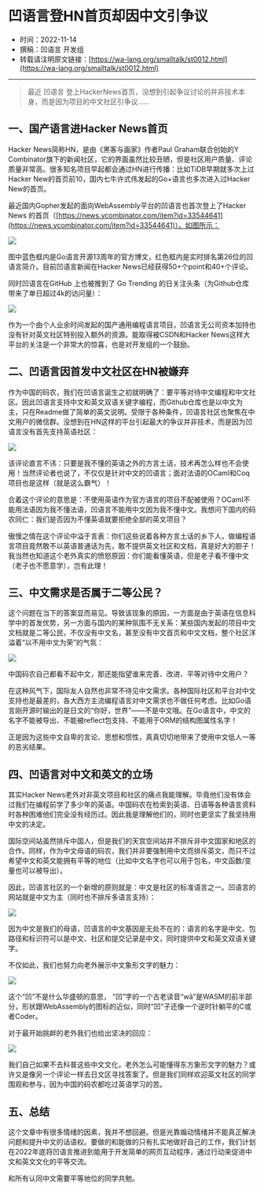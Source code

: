 # 凹语言登HN首页却因中文引争议

- 时间：2022-11-14
- 撰稿：凹语言 开发组
- 转载请注明原文链接：[https://wa-lang.org/smalltalk/st0012.html](https://wa-lang.org/smalltalk/st0012.html)

---

> 最近 凹语言 登上HackerNews首页，没想到引起争议讨论的并非技术本身，而是因为项目的中文社区引争议……

## 一、国产语言进Hacker News首页

Hacker News简称HN，是由《黑客与画家》作者Paul Graham联合创始的Y Combinator旗下的新闻社区，它的界面虽然比较丑陋，但是社区用户质量、评论质量非常高。很多知名项目早起都会通过HN进行传播：比如TiDB早期就多次上过Hacker New的首页前10，国内七牛许式伟发起的Go+语言也多次进入过Hacker New的首页。

最近国内Gopher发起的面向WebAssembly平台的凹语言也首次登上了Hacker News 的首页（[https://news.ycombinator.com/item?id=33544641](https://news.ycombinator.com/item?id=33544641)）。如图所示：

![](/st0012-01.png)

图中蓝色框内是Go语言开源13周年的官方博文，红色框内是实时排名第26位的凹语言简介。目前凹语言新闻在Hacker News已经获得50+个point和40+个评论。

同时凹语言在GitHub 上也被推到了 Go Trending 的日关注头条（为Github仓库带来了单日超过4k的访问量）：

![](/st0012-02.png)

作为一个由个人业余时间发起的国产通用编程语言项目，凹语言无公司资本加持也没有针对英文社区特别投入额外的资源。能取得被CSDN和Hacker News这样大平台的关注是一个非常大的惊喜，也是对开发组的一个鼓励。

## 二、凹语言因首发中文社区在HN被嫌弃

作为中国的码农，我们在凹语言诞生之初就明确了：要平等对待中文编程和中文社区。因此凹语言支持中文和英文双语关键字编程，而Github仓库也是以中文为主，只在Readme做了简单的英文说明。受限于各种条件，凹语言社区也聚焦在中文用户的微信群。没想到在HN这样的平台引起最大的争议并非技术，而是因为凹语言没有首先支持英语社区：

![](/st0012-03.png)

该评论直言不讳：只要是我不懂的英语之外的方言土话，技术再怎么样也不会使用！当然评论者也说了，不仅仅是针对中文的凹语言；面对法语的OCaml和Coq项目也是这样（就是这么霸气）！

合着这个评论的意思是：不使用英语作为官方语言的项目不配被使用？OCaml不能用法语因为我不懂法语，凹语言不能用中文因为我不懂中文。我想问下国内的码农同仁：我们是否因为不懂英语就要拒绝全部的英文项目？

傲慢之情在这个评论中溢于言表：你们这些说着各种方言土话的乡下人，做编程语言项目竟然敢不以英语普通话为先，敢不提供英文社区和文档，真是好大的胆子！我当然也知道这个老外真实的愤怒原因：你们能看懂英语，但是老子看不懂中文（老子也不愿意学），岂有此理！

## 三、中文需求是否属于二等公民？

这个问题在当下的答案显而易见。导致该现象的原因，一方面是由于英语在信息科学中的首发优势，另一方面与国内的某种氛围不无关系：某些国内发起的项目中文文档就是二等公民，不仅没有中文名，甚至没有中文首页和中文文档，整个社区洋溢着“以不用中文为荣”的气氛：

![](/st0012-04.png)

中国码农自己都看不起中文，那还能指望谁来完善、改进、平等对待中文用户？

在这种风气下，国际友人自然也非常不待见中文需求。各种国际社区和平台对中文支持也是最差的，各大西方主流编程语言对中文需求也不做任何考虑。比如Go语言刚开源时输出的是日文的“你好，世界”——不是中文哦。在Go语言中，中文的名字不能被导出、不能被reflect包支持、不能用于ORM的结构图属性名字！

正是因为这些中文自卑的言论、思想和惯性，真真切切地带来了使用中文低人一等的恶劣结果。

## 四、凹语言对中文和英文的立场

其实Hacker News老外对非英文项目和社区的痛点我能理解。毕竟他们没有体会过我们在编程前学了多少年的英语。中国码农在检索到英语、日语等各种语言资料时各种困难他们完全没有经历过。因此我是理解他们的，同时也更坚实了我坚持用中文的决定。

国际空间站虽然排斥中国人，但是我们的天宫空间站并不排斥非中文国家和地区的合作。同样，作为中文母语的码农，我们并非要强制用中文而排斥英文，而只不过希望中文和英文能拥有平等的地位（比如中文名字也可以用于包名，中文函数/变量也可以被导出）。

因此，凹语言社区的一个新增的原则就是：中文是社区的标准语言之一。凹语言的网站就是中文为主（同时也不排斥多语言支持）：

![](/st0012-05.png)

因为中文是我们的母语，凹语言的中文基因是无处不在的：语言的名字是中文、包路径和标识符可以是中文、社区和提交记录是中文，同时提供中文和英文双语关键字。

不仅如此，我们也努力向老外展示中文象形文字的魅力：

![](/st0012-06.png)

这个“凹”不是什么华盛顿的意思， “凹”字的一个古老读音“wā”是WASM的前半部分，形状跟WebAssembly的图标的近似，同时“凹”子还像一个逆时针躺平的C或者Coder。

对于最开始挑衅的老外我们也给出坚决的回应：

![](/st0012-07.png)

我们自己如果不去科普这些中文文化，老外怎么可能懂得东方象形文字的魅力？或许又是像另一个评论一样去日文区寻找答案了。但是我们同样欢迎英文社区的同学围观和参与，因为中国的码农都吃过英语学习的苦。

## 五、总结

这个文章中有很多情绪的因素，我并不想回避。但是光靠煽动情绪并不能真正解决问题和提升中文的话语权。要做的和能做的只有扎实地做好自己的工作，我们计划在2022年底将凹语言推进到能用于开发简单的网页互动程序，通过行动来促进中文和英文文化的平等交流。

和所有认同中文需要平等地位的同学共勉。
